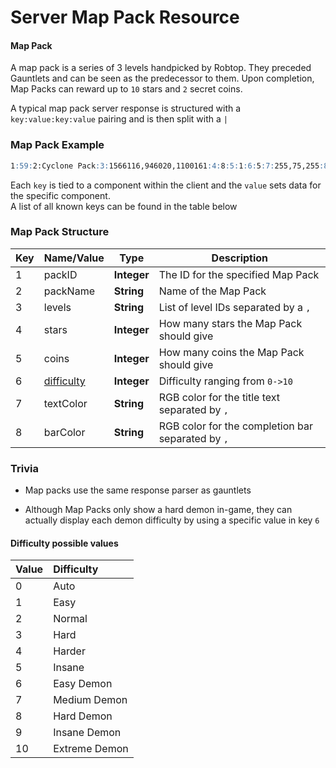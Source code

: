 # Server Map Pack Resource

#### Map Pack

A map pack is a series of 3 levels handpicked by Robtop. They preceded Gauntlets and can be seen as the predecessor to them. Upon completion, Map Packs can reward up to `10` stars and `2` secret coins.

A typical map pack server response is structured with a `key:value:key:value` pairing and is then split with a `|`

<!-- tabs:start -->

### **Map Pack Example**
```md
1:59:2:Cyclone Pack:3:1566116,946020,1100161:4:8:5:1:6:5:7:255,75,255:8:255,75,255|1:60:2:Colossus Pack:3:1350389,1215630,1724579:4:8:5:1:6:5:7:100,255,175:8:100,255,175|1:61:2:Diamond Pack:3:1267316,1670283,1205277:4:8:5:1:6:5:7:255,255,255:8:255,255,255|1:11:2:Chaos Pack:3:329929,188909,340602:4:9:5:1:6:5:7:255,125,0:8:255,125,0|1:44:2:Magma Pack:3:882417,884256,551979:4:9:5:1:6:5:7:255,100,50:8:255,100,50|1:62:2:Paradox Pack:3:1447246,1132530,1683722:4:9:5:1:6:5:7:50,255,75:8:50,255,75|1:63:2:Funky Pack:3:1728550,1799065,1311773:4:9:5:1:6:5:7:50,175,255:8:50,175,255|1:19:2:Remix Pack 4:3:341613,358750,369294:4:10:5:2:6:6:7:255,255,0:8:255,255,0|1:20:2:Demon Pack 1:3:70059,10109,135561:4:10:5:2:6:6:7:255,0,125:8:255,0,125|1:21:2:Demon Pack 2:3:57730,308891,102765:4:10:5:2:6:6:7:255,0,0:8:255,0,0#65:40:10#79c437d2cf75d2edf36a5094e0cc650c54440ba3
```
<!-- tabs:end -->

Each `key` is tied to a component within the client and the `value` sets data for the specific component.  
A list of all known keys can be found in the table below

### Map Pack Structure

| Key | Name/Value | Type | Description |
| --- | ---------- | ---- | ----------- |
| 1   | packID	   | **Integer** | The ID for the specified Map Pack
| 2   | packName   | **String** | Name of the Map Pack
| 3   | levels	   | **String** | List of level IDs separated by a `,`
| 4   | stars	   | **Integer** | How many stars the Map Pack should give
| 5   | coins	   | **Integer** | How many coins the Map Pack should give
| 6   | [difficulty](enumerations.md) | **Integer** | Difficulty ranging from `0->10`
| 7   | textColor | **String** | RGB color for the title text separated by `,`
| 8   | barColor  | **String** | RGB color for the completion bar separated by `,`


### Trivia

- Map packs use the same response parser as gauntlets

- Although Map Packs only show a hard demon in-game, they can actually display each demon difficulty by using a specific value in key `6`

#### Difficulty possible values

| Value | Difficulty |
|:------|:-----------|
| 0 |  Auto | 
| 1 |  Easy | 
| 2 |  Normal | 
| 3 |  Hard | 
| 4 |  Harder | 
| 5 |  Insane | 
| 6 |  Easy Demon | 
| 7 |  Medium Demon |
| 8 |  Hard Demon |
| 9 |  Insane Demon | 
| 10 | Extreme Demon | 


